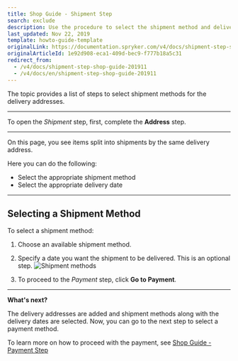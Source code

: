 ```yaml
---
title: Shop Guide - Shipment Step
search: exclude
description: Use the procedure to select the shipment method and delivery date for the order in the Storefront.
last_updated: Nov 22, 2019
template: howto-guide-template
originalLink: https://documentation.spryker.com/v4/docs/shipment-step-shop-guide-201911
originalArticleId: 1e92d908-eca1-409d-bec9-f777b18a5c31
redirect_from:
  - /v4/docs/shipment-step-shop-guide-201911
  - /v4/docs/en/shipment-step-shop-guide-201911
---
```


The topic provides a list of steps to select shipment methods for the delivery addresses.
***

To open the *Shipment* step, first, complete the **Address** step.
***

On this page, you see items split into shipments by the same delivery address.

Here you can do the following:

* Select the appropriate shipment method
* Select the appropriate delivery date
***

## Selecting a Shipment Method

To select a shipment method:

1. Choose an available shipment method.
2. Specify a date you want the shipment to be delivered. This is an optional step.
![Shipment methods](https://spryker.s3.eu-central-1.amazonaws.com/docs/User+Guides/Shop+User+Guides/Checkout/Shop+Guide+-+Shipment+Step/shipment-step-new.png)

3. To proceed to the *Payment* step, click **Go to Payment**.
***

**What's next?**

The delivery addresses are added and shipment methods along with the delivery dates are selected. Now, you can go to the next step to select a payment method.

To learn more on how to proceed with the payment, see [Shop Guide - Payment Step](/docs/scos/user/shop-user-guides/{{page.version}}/shop-guide-checkout/shop-guide-payment-step.html)

<!-- Last review date: Sep 24, 2019 -->
